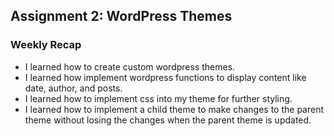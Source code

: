 ## Assignment 2: WordPress Themes

### Weekly Recap

- I learned how to create custom wordpress themes.
- I learned how implement wordpress functions to display content like date, author, and posts.
- I learned how to implement css into my theme for further styling.
- I learned how to implement a child theme to make changes to the parent theme without losing the changes when the parent theme is updated.
